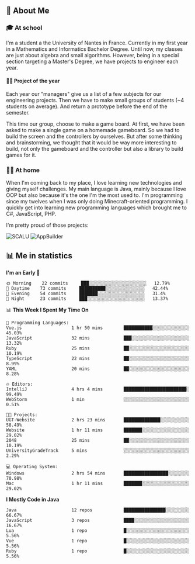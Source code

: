 ## 👀 About Me

### 🎓 At school

I'm a student a the University of Nantes in France. Currently in my first year in a Mathematics and Informatics Bachelor Degree. Until now, my classes are just about algebra and small algorithms. However, being in a special section targeting a Master's Degree, we have projects to engineer each year. 

#### 🔧🔬 Project of the year

Each year our "managers" give us a list of a few subjects for our engineering projects. Then we have to make small groups of students (~4 students on average). And return a prototype before the end of the semester.

This time our group, choose to make a game board. At first, we have been asked to make a single game on a homemade gameboard. So we had to build the screen and the controllers by ourselves. 
But after some thinking and brainstorming, we thought that it would be way more interesting to build, not only the gameboard and the controller but also a library to build games for it.

### 👨‍💻 At home

When I'm coming back to my place, I love learning new technologies and giving myself challenges. My main language is Java, mainly because I love OOP but also because it's the one I'm the most used to. I'm programming since my twelves when I was only doing Minecraft-oriented programming.  I quickly get into learning new programming languages which brought me to C#, JavaScript, PHP. 

I'm pretty proud of those projects:

![SCALU](https://github-readme-stats.vercel.app/api/pin?username=renardfute&repo=SCALU)
![AppBuilder](https://github-readme-stats.vercel.app/api/pin?username=pulsedev2&repo=AppBuilder)

## 📊 Me in statistics
<!--START_SECTION:waka-->
**I'm an Early 🐤** 

```text
🌞 Morning    22 commits     ███░░░░░░░░░░░░░░░░░░░░░░   12.79% 
🌆 Daytime    73 commits     ██████████░░░░░░░░░░░░░░░   42.44% 
🌃 Evening    54 commits     ███████░░░░░░░░░░░░░░░░░░   31.4% 
🌙 Night      23 commits     ███░░░░░░░░░░░░░░░░░░░░░░   13.37%

```


📊 **This Week I Spent My Time On** 

```text
💬 Programming Languages: 
Vue.js                   1 hr 50 mins        ███████████░░░░░░░░░░░░░░   45.03% 
JavaScript               32 mins             ███░░░░░░░░░░░░░░░░░░░░░░   13.32% 
Ruby                     25 mins             ██░░░░░░░░░░░░░░░░░░░░░░░   10.19% 
TypeScript               22 mins             ██░░░░░░░░░░░░░░░░░░░░░░░   8.99% 
YAML                     20 mins             ██░░░░░░░░░░░░░░░░░░░░░░░   8.28%

🔥 Editors: 
IntelliJ                 4 hrs 4 mins        ████████████████████████░   99.49% 
WebStorm                 1 min               ░░░░░░░░░░░░░░░░░░░░░░░░░   0.51%

🐱‍💻 Projects: 
UGT-Website              2 hrs 23 mins       ██████████████░░░░░░░░░░░   58.49% 
Website                  1 hr 11 mins        ███████░░░░░░░░░░░░░░░░░░   29.02% 
2048                     25 mins             ██░░░░░░░░░░░░░░░░░░░░░░░   10.19% 
UniversityGradeTrack     5 mins              ░░░░░░░░░░░░░░░░░░░░░░░░░   2.29%

💻 Operating System: 
Windows                  2 hrs 54 mins       █████████████████░░░░░░░░   70.98% 
Mac                      1 hr 11 mins        ███████░░░░░░░░░░░░░░░░░░   29.02%

```

**I Mostly Code in Java** 

```text
Java                     12 repos            ████████████████░░░░░░░░░   66.67% 
JavaScript               3 repos             ████░░░░░░░░░░░░░░░░░░░░░   16.67% 
Lua                      1 repo              █░░░░░░░░░░░░░░░░░░░░░░░░   5.56% 
Vue                      1 repo              █░░░░░░░░░░░░░░░░░░░░░░░░   5.56% 
Ruby                     1 repo              █░░░░░░░░░░░░░░░░░░░░░░░░   5.56%

```



<!--END_SECTION:waka-->
